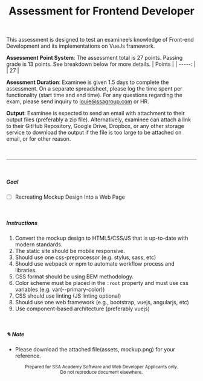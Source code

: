 <h1 align="center">
Assessment for Frontend Developer
</h1>

<br>

This assessment is designed to test an examinee’s knowledge of Front-end Development and its implementations on VueJs framework.

**Assessment Point System**: The assessment total is 27 points. Passing grade is 13 points.
See breakdown below for more details.
| Points |
| -----: |
|     27 |

**Asessment Duration**: Examinee is given 1.5 days to complete the assessment. On a separate spreadsheet, please log the time spent per functionality (start time and end time).
For any questions regarding the exam, please send inquiry to <a href="mailto:louie@ssagroup.com">louie@ssagroup.com</a> or HR.

**Output**: Examinee is expected to send an email with attachment to their output files (preferably a zip file). Alternatively, examinee can attach a link to their GitHub Repository, Google Drive, Dropbox, or any other storage service to download the output if the file is too large to be attached on email, or for other reason.

<br>
<hr>
<br>  

##### Goal

- [ ] Recreating Mockup Design Into a Web Page

<br>

##### Instructions

1. Convert the mockup design to HTML5/CSS/JS that is up-to-date with modern standards.
1. The static site should be mobile responsive.
1. Should use one css-preprocessor (e.g. stylus, sass, etc)
1. Should use webpack or npm to automate workflow process and libraries.
1. CSS format should be using BEM methodology.
1. Color scheme must be placed in the `:root` property and must use css variables (e.g. var(--primary-color))
1. CSS should use linting (JS linting optional)
1. Should use one web framework (e.g., bootstrap, vuejs, angularjs, etc)
1. Use component-based architecture (preferably vuejs)

<br>

##### ✎ Note
- Please download the attached file(assets, mockup.png) for your reference.

<p align="center">
<small>Prepared for SSA Academy Software and Web Developer Applicants only.<br>Do not reproduce document elsewhere.</small>
</p>
